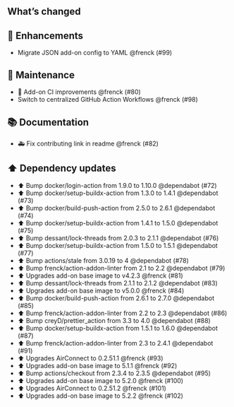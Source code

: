 ## What’s changed

## 🚀 Enhancements

- Migrate JSON add-on config to YAML @frenck (#99)

## 🧰 Maintenance

- 🚀 Add-on CI improvements @frenck (#80)
- Switch to centralized GitHub Action Workflows @frenck (#98)

## 📚 Documentation

- 🚑 Fix contributing link in readme @frenck (#82)

## ⬆️ Dependency updates

- ⬆️ Bump docker/login-action from 1.9.0 to 1.10.0 @dependabot (#72)
- ⬆️ Bump docker/setup-buildx-action from 1.3.0 to 1.4.1 @dependabot (#73)
- ⬆️ Bump docker/build-push-action from 2.5.0 to 2.6.1 @dependabot (#74)
- ⬆️ Bump docker/setup-buildx-action from 1.4.1 to 1.5.0 @dependabot (#75)
- ⬆️ Bump dessant/lock-threads from 2.0.3 to 2.1.1 @dependabot (#76)
- ⬆️ Bump docker/setup-buildx-action from 1.5.0 to 1.5.1 @dependabot (#77)
- ⬆️ Bump actions/stale from 3.0.19 to 4 @dependabot (#78)
- ⬆️ Bump frenck/action-addon-linter from 2.1 to 2.2 @dependabot (#79)
- ⬆️ Upgrades add-on base image to v4.2.3 @frenck (#81)
- ⬆️ Bump dessant/lock-threads from 2.1.1 to 2.1.2 @dependabot (#83)
- ⬆️ Upgrades add-on base image to v5.0.0 @frenck (#84)
- ⬆️ Bump docker/build-push-action from 2.6.1 to 2.7.0 @dependabot (#85)
- ⬆️ Bump frenck/action-addon-linter from 2.2 to 2.3 @dependabot (#86)
- ⬆️ Bump creyD/prettier_action from 3.3 to 4.0 @dependabot (#88)
- ⬆️ Bump docker/setup-buildx-action from 1.5.1 to 1.6.0 @dependabot (#87)
- ⬆️ Bump frenck/action-addon-linter from 2.3 to 2.4.1 @dependabot (#91)
- ⬆️ Upgrades AirConnect to 0.2.51.1 @frenck (#93)
- ⬆️ Upgrades add-on base image to 5.1.1 @frenck (#92)
- ⬆️ Bump actions/checkout from 2.3.4 to 2.3.5 @dependabot (#95)
- ⬆️ Upgrades add-on base image to 5.2.0 @frenck (#100)
- ⬆️ Upgrades AirConnect to 0.2.51.2 @frenck (#101)
- ⬆️ Upgrades add-on base image to 5.2.2 @frenck (#102)
